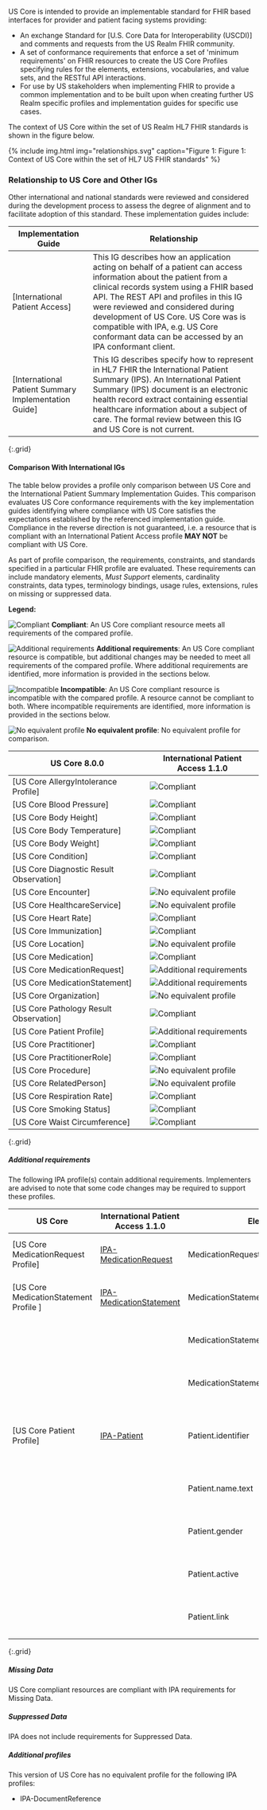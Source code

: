 US Core is intended to provide an implementable standard for FHIR based interfaces for provider and patient facing systems​ providing:

- An exchange Standard for [U.S. Core Data for Interoperability (USCDI)] and comments and requests from the US Realm FHIR community. 
- A set of conformance requirements that enforce a set of 'minimum requirements' on FHIR resources to create the US Core Profiles specifying rules for the elements, extensions, vocabularies, and value sets, and the RESTful API interactions. 
- For use by US stakeholders when implementing FHIR to provide a common implementation and to be built upon when creating further US Realm specific profiles and implementation guides for specific use cases.
   

The context of US Core within the set of US Realm HL7 FHIR standards is shown in the figure below.

{% include img.html img="relationships.svg" caption="Figure 1: Figure 1: Context of US Core within the set of HL7 US FHIR standards" %}

### Relationship to US Core and Other IGs

Other international and national standards were reviewed and considered during the development process to assess the degree of alignment and to facilitate adoption of this standard. These implementation guides include:

Implementation Guide |Relationship
---|---
[International Patient Access]|This IG describes how an application acting on behalf of a patient can access information about the patient from a clinical records system using a FHIR based API. The REST API and profiles in this IG were reviewed and considered during development of US Core. US Core was is compatible with IPA, e.g. US Core conformant data can be accessed by an IPA conformant client.
[International Patient Summary Implementation Guide]|This IG describes specify how to represent in HL7 FHIR the International Patient Summary (IPS). An International Patient Summary (IPS) document is an electronic health record extract containing essential healthcare information about a subject of care. The formal review between this IG and US Core is not current.
{:.grid}

#### Comparison With International IGs

The table below provides a profile only comparison between US Core and the International Patient Summary Implementation Guides. This comparison evaluates US Core conformance requirements with the key implementation guides identifying where compliance with US Core satisfies the expectations established by the referenced implementation guide. Compliance in the reverse direction is not guaranteed, i.e. a resource that is compliant with an International Patient Access profile **MAY NOT** be compliant with US Core.

As part of profile comparison, the requirements, constraints, and standards specified in a particular FHIR profile are evaluated. These requirements can include mandatory elements, *Must Support* elements, cardinality constraints, data types, terminology bindings, usage rules, extensions, rules on missing or suppressed data. 

**Legend:**

![Compliant](green_checkmark.svg.png) **Compliant**: An US Core compliant resource meets all requirements of the compared profile.

![Additional requirements](orange_checkmark.svg.png) **Additional requirements**: An US Core compliant resource is compatible, but additional changes may be needed to meet all requirements of the compared profile. Where additional requirements are identified, more information is provided in the sections below.

![Incompatible](cross_red_circle.svg.png) **Incompatible**: An US Core compliant resource is incompatible with the compared profile. A resource cannot be compliant to both. Where incompatible requirements are identified, more information is provided in the sections below.

![No equivalent profile](minus_symbol.svg.png) **No equivalent profile**: No equivalent profile for comparison.

| US Core 8.0.0 | International Patient Access 1.1.0 |
| --- | --- |
| [US Core AllergyIntolerance Profile] | ![Compliant](green_checkmark.svg.png) |
| [US Core Blood Pressure] | ![Compliant](green_checkmark.svg.png) |
| [US Core Body Height] | ![Compliant](green_checkmark.svg.png) |
| [US Core Body Temperature] | ![Compliant](green_checkmark.svg.png) |
| [US Core Body Weight] | ![Compliant](green_checkmark.svg.png) |
| [US Core Condition] | ![Compliant](green_checkmark.svg.png) |
| [US Core Diagnostic Result Observation] | ![Compliant](green_checkmark.svg.png) |
| [US Core Encounter] | ![No equivalent profile](minus_symbol.svg.png) |
| [US Core HealthcareService] | ![No equivalent profile](minus_symbol.svg.png) |
| [US Core Heart Rate] | ![Compliant](green_checkmark.svg.png) |
| [US Core Immunization] | ![Compliant](green_checkmark.svg.png) |
| [US Core Location] | ![No equivalent profile](minus_symbol.svg.png) |
| [US Core Medication] | ![Compliant](green_checkmark.svg.png) |
| [US Core MedicationRequest] | ![Additional requirements](orange_checkmark.svg.png) |
| [US Core MedicationStatement] | ![Additional requirements](orange_checkmark.svg.png) |
| [US Core Organization] | ![No equivalent profile](minus_symbol.svg.png) |
| [US Core Pathology Result Observation] | ![Compliant](green_checkmark.svg.png) |
| [US Core Patient Profile] | ![Additional requirements](orange_checkmark.svg.png) |
| [US Core Practitioner] | ![Compliant](green_checkmark.svg.png) |
| [US Core PractitionerRole] | ![Compliant](green_checkmark.svg.png) |
| [US Core Procedure] | ![No equivalent profile](minus_symbol.svg.png) |
| [US Core RelatedPerson] | ![No equivalent profile](minus_symbol.svg.png) |
| [US Core Respiration Rate] | ![Compliant](green_checkmark.svg.png) |
| [US Core Smoking Status] | ![Compliant](green_checkmark.svg.png) |
| [US Core Waist Circumference] | ![Compliant](green_checkmark.svg.png) |
{:.grid}


##### Additional requirements
The following IPA profile(s) contain additional requirements. Implementers are advised to note that some code changes may be required to support these profiles.

| US Core | International Patient Access 1.1.0 | Element | Additional requirements |
| --- | --- | --- | --- |
| [US Core MedicationRequest Profile] | [IPA-MedicationRequest](https://hl7.org/fhir/uv/ipa/STU1.1//StructureDefinition-ipa-medicationrequest.html) | MedicationRequest.reported[x] | Element flagged as *Must Support* in IPA. |
| [US Core MedicationStatement Profile ] | [IPA-MedicationStatement](https://hl7.org/fhir/uv/ipa/STU1.1//StructureDefinition-ipa-medicationstatement.html) | MedicationStatement.statusReason | Element flagged as *Must Support* in IPA. |
| | | MedicationStatement.context | Element flagged as *Must Support* in IPA. |
| | | MedicationStatement.informationSource | Element flagged as *Must Support* in IPA. |
| [US Core Patient Profile] | [IPA-Patient](https://hl7.org/fhir/uv/ipa/STU1.1//StructureDefinition-ipa-patient.html) | Patient.identifier | IPA requires all identifiers to have system, type or assigner (ipa-pat-1). |
| | | Patient.name.text | Element SHOULD be present (ipa-pat-3). |
| | | Patient.gender | Element flagged as *Must Support* in IPA. |
| | | Patient.active | Element flagged as *Must Support* in IPA. |
| | | Patient.link | Element flagged as *Must Support* in IPA. |
{:.grid}

##### Missing Data
US Core compliant resources are compliant with IPA requirements for Missing Data.

##### Suppressed Data
IPA does not include requirements for Suppressed Data.

##### Additional profiles
This version of US Core has no equivalent profile for the following IPA profiles:
- IPA-DocumentReference
